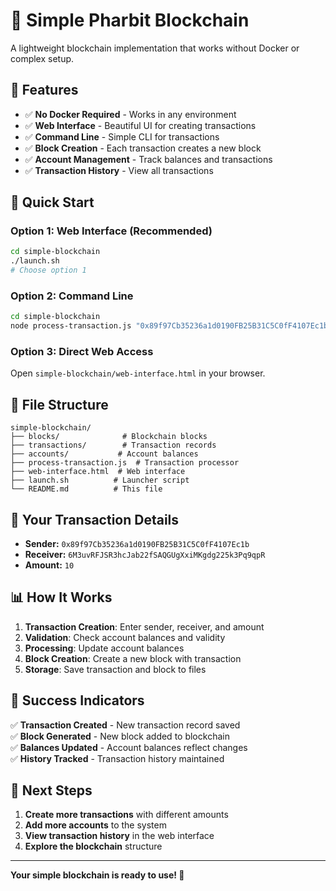 # 🚀 Simple Pharbit Blockchain

A lightweight blockchain implementation that works without Docker or complex setup.

## 🎯 Features

- ✅ **No Docker Required** - Works in any environment
- ✅ **Web Interface** - Beautiful UI for creating transactions
- ✅ **Command Line** - Simple CLI for transactions
- ✅ **Block Creation** - Each transaction creates a new block
- ✅ **Account Management** - Track balances and transactions
- ✅ **Transaction History** - View all transactions

## 🚀 Quick Start

### Option 1: Web Interface (Recommended)
```bash
cd simple-blockchain
./launch.sh
# Choose option 1
```

### Option 2: Command Line
```bash
cd simple-blockchain
node process-transaction.js "0x89f97Cb35236a1d0190FB25B31C5C0fF4107Ec1b" "6M3uvRFJSR3hcJab22fSAQGUgXxiMKgdg225k3Pq9qpR" "10"
```

### Option 3: Direct Web Access
Open `simple-blockchain/web-interface.html` in your browser.

## 📁 File Structure

```
simple-blockchain/
├── blocks/              # Blockchain blocks
├── transactions/        # Transaction records
├── accounts/           # Account balances
├── process-transaction.js  # Transaction processor
├── web-interface.html  # Web interface
├── launch.sh          # Launcher script
└── README.md          # This file
```

## 🎯 Your Transaction Details

- **Sender:** `0x89f97Cb35236a1d0190FB25B31C5C0fF4107Ec1b`
- **Receiver:** `6M3uvRFJSR3hcJab22fSAQGUgXxiMKgdg225k3Pq9qpR`
- **Amount:** `10`

## 📊 How It Works

1. **Transaction Creation**: Enter sender, receiver, and amount
2. **Validation**: Check account balances and validity
3. **Processing**: Update account balances
4. **Block Creation**: Create a new block with transaction
5. **Storage**: Save transaction and block to files

## 🎉 Success Indicators

✅ **Transaction Created** - New transaction record saved  
✅ **Block Generated** - New block added to blockchain  
✅ **Balances Updated** - Account balances reflect changes  
✅ **History Tracked** - Transaction history maintained  

## 🚀 Next Steps

1. **Create more transactions** with different amounts
2. **Add more accounts** to the system
3. **View transaction history** in the web interface
4. **Explore the blockchain** structure

---

**Your simple blockchain is ready to use! 🎉**
